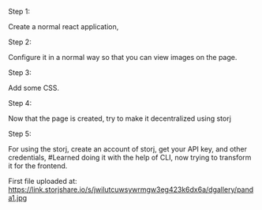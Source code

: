 Step 1:

Create a normal react application,

Step 2:

Configure it in a normal way so that you can view images on the page.


Step 3:

Add some CSS.

Step 4:

Now that the page is created, try to make it decentralized using storj

Step 5:

For using the storj, create an account of storj, get your API key, and other credentials, 
#Learned doing it with the help of CLI, now trying to transform it for the frontend.

First file uploaded at: https://link.storjshare.io/s/jwilutcuwsywrmgw3eg423k6dx6a/dgallery/panda1.jpg
